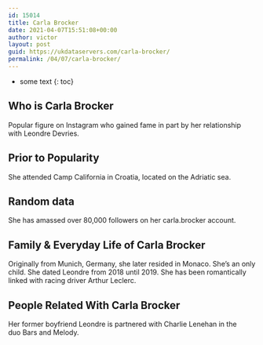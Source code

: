 ```yaml
---
id: 15014
title: Carla Brocker
date: 2021-04-07T15:51:08+00:00
author: victor
layout: post
guid: https://ukdataservers.com/carla-brocker/
permalink: /04/07/carla-brocker/
---
```


* some text
{: toc}


## Who is Carla Brocker



Popular figure on Instagram who gained fame in part by her relationship with Leondre Devries. 

                
                
                
## Prior to Popularity



She attended Camp California in Croatia, located on the Adriatic sea. 

                
                
                
## Random data



She has amassed over 80,000 followers on her carla.brocker account.

                
                
                
## Family & Everyday Life of Carla Brocker



Originally from Munich, Germany, she later resided in Monaco. She&#8217;s an only child. She dated Leondre from 2018 until 2019. She has been romantically linked with racing driver Arthur Leclerc.

                
                
                
## People Related With Carla Brocker



Her former boyfriend Leondre is partnered with Charlie Lenehan in the duo Bars and Melody. 

                
              
            
          
          
          